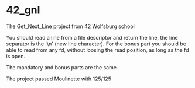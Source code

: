 # 42_gnl
The Get_Next_Line project from 42 Wolfsburg school

You should read a line from a file descriptor and return the line, the line separator is the '\n' (new line character).
For the bonus part you should be able to read from any fd, without loosing the read position, as long as the fd is open.

The mandatory and bonus parts are the same.

The project passed Moulinette with 125/125
